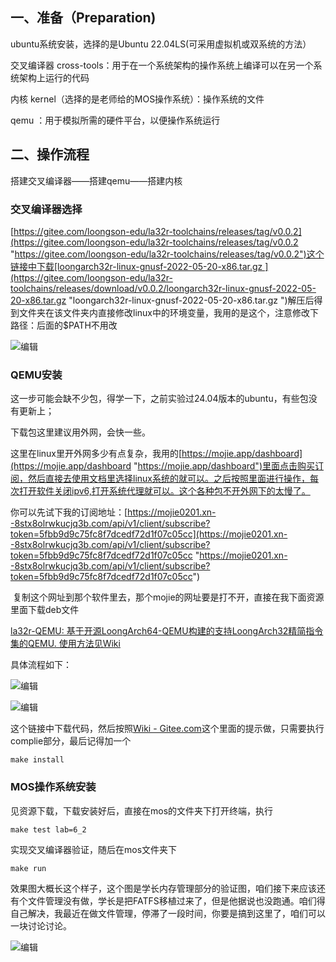 一、准备（Preparation)
-----------------

ubuntu系统安装，选择的是Ubuntu 22.04LS(可采用虚拟机或双系统的方法）

交叉编译器 cross-tools：用于在一个系统架构的操作系统上编译可以在另一个系统架构上运行的代码

内核 kernel（选择的是老师给的MOS操作系统）：操作系统的文件

qemu ：用于模拟所需的硬件平台，以便操作系统运行

二、操作流程
------

搭建交叉编译器——搭建qemu——搭建内核

### 交叉编译器选择

[https://gitee.com/loongson-edu/la32r-toolchains/releases/tag/v0.0.2](https://gitee.com/loongson-edu/la32r-toolchains/releases/tag/v0.0.2 "https://gitee.com/loongson-edu/la32r-toolchains/releases/tag/v0.0.2")这个链接中下载[loongarch32r-linux-gnusf-2022-05-20-x86.tar.gz ](https://gitee.com/loongson-edu/la32r-toolchains/releases/download/v0.0.2/loongarch32r-linux-gnusf-2022-05-20-x86.tar.gz "loongarch32r-linux-gnusf-2022-05-20-x86.tar.gz ")解压后得到文件夹在该文件夹内直接修改linux中的环境变量，我用的是这个，注意修改下路径：后面的$PATH不用改

![](https://i-blog.csdnimg.cn/direct/254f82404dbd4e59ad267011684c2a12.png)编辑

### QEMU安装

这一步可能会缺不少包，得学一下，之前实验过24.04版本的ubuntu，有些包没有更新上；

下载包这里建议用外网，会快一些。

这里在linux里开外网多少有点复杂，我用的[https://mojie.app/dashboard](https://mojie.app/dashboard "https://mojie.app/dashboard")里面点击购买订阅，然后直接去使用文档里选择linux系统的就可以。之后按照里面进行操作，每次打开软件关闭ipv6,打开系统代理就可以。这个各种包不开外网下的太慢了。

你可以先试下我的订阅地址：[https://mojie0201.xn--8stx8olrwkucjq3b.com/api/v1/client/subscribe?token=5fbb9d9c75fc8f7dcedf72d1f07c05cc](https://mojie0201.xn--8stx8olrwkucjq3b.com/api/v1/client/subscribe?token=5fbb9d9c75fc8f7dcedf72d1f07c05cc "https://mojie0201.xn--8stx8olrwkucjq3b.com/api/v1/client/subscribe?token=5fbb9d9c75fc8f7dcedf72d1f07c05cc")

 复制这个网址到那个软件里去，那个mojie的网址要是打不开，直接在我下面资源里面下载deb文件

[la32r-QEMU: 基于开源LoongArch64-QEMU构建的支持LoongArch32精简指令集的QEMU. 使用方法见Wiki](https://gitee.com/loongson-edu/la32r-QEMU "la32r-QEMU: 基于开源LoongArch64-QEMU构建的支持LoongArch32精简指令集的QEMU. 使用方法见Wiki")

具体流程如下：

![](https://i-blog.csdnimg.cn/direct/40e9a3307efc474482f8b9eed8fce623.png)编辑

![](https://i-blog.csdnimg.cn/direct/11c21ec070f949938117a483824ca115.png)编辑

这个链接中下载代码，然后按照[Wiki - Gitee.com](https://gitee.com/loongson-edu/la32r-QEMU/wikis/qemu-system-loongarch32%E4%BD%BF%E7%94%A8%E8%AF%B4%E6%98%8E "Wiki - Gitee.com")这个里面的提示做，只需要执行complie部分，最后记得加一个

```
make install
```

### MOS操作系统安装

见资源下载，下载安装好后，直接在mos的文件夹下打开终端，执行

```
make test lab=6_2
```

实现交叉编译器验证，随后在mos文件夹下

```
make run
```

效果图大概长这个样子，这个图是学长内存管理部分的验证图，咱们接下来应该还有个文件管理没有做，学长是把FATFS移植过来了，但是他据说也没跑通。咱们得自己解决，我最近在做文件管理，停滞了一段时间，你要是搞到这里了，咱们可以一块讨论讨论。

![](https://i-blog.csdnimg.cn/direct/1ccef473895743cfba185a0e166f901c.png)编辑
